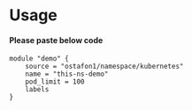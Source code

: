 # Usage

#### Please paste below code
```
module "demo" {
    source = "ostafon1/namespace/kubernetes"
    name = "this-ns-demo"
    pod_limit = 100
    labels
}